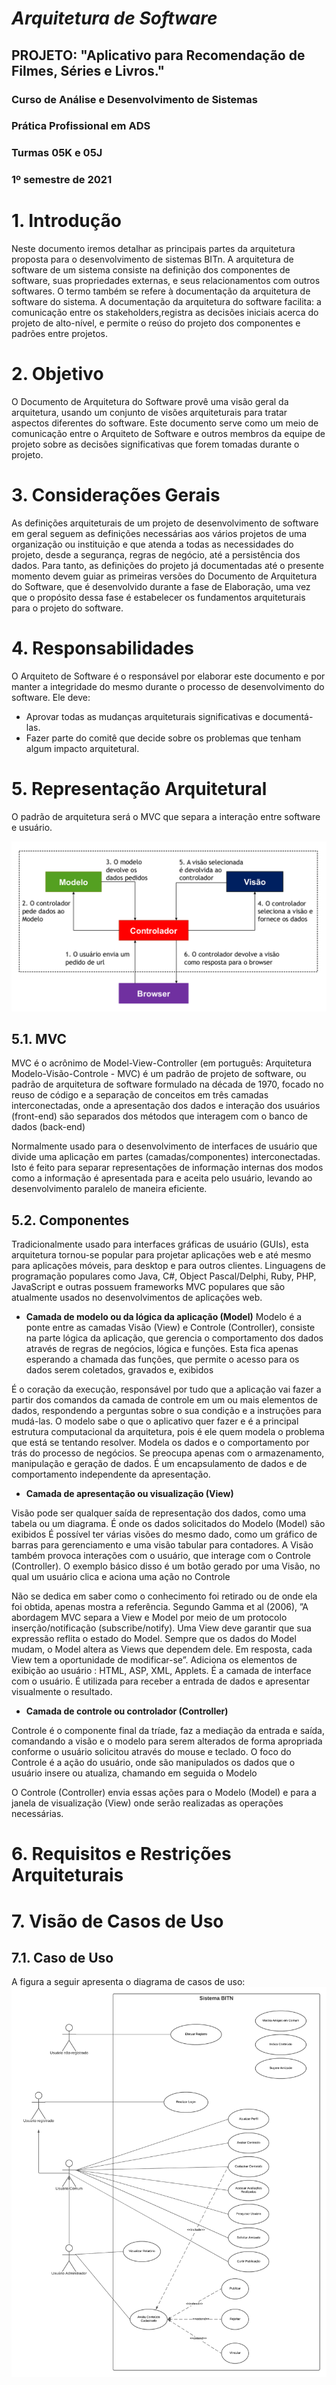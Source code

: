 # *Arquitetura de Software* 
## PROJETO: "Aplicativo para Recomendação de Filmes, Séries e Livros."
### Curso de Análise e Desenvolvimento de Sistemas
### Prática Profissional em ADS
### Turmas 05K e 05J
### 1º semestre de 2021

# 1. Introdução

Neste documento iremos detalhar as principais partes da arquitetura proposta para o desenvolvimento de sistemas BITn. A arquitetura de software de um sistema consiste na definição dos componentes de software, suas propriedades externas, e seus relacionamentos com outros softwares. O termo também se refere à documentação da arquitetura de software do sistema. A documentação da arquitetura do software facilita: a comunicação entre os stakeholders,registra as decisões iniciais acerca do projeto de alto-nível, e permite o reúso do projeto dos componentes e padrões entre projetos. 


# 2. Objetivo

O Documento de Arquitetura do Software provê uma visão geral da arquitetura, usando um conjunto de visões arquiteturais para tratar aspectos diferentes do software.
Este documento serve como um meio de comunicação entre o Arquiteto de Software e outros membros da equipe de projeto sobre as decisões significativas que forem tomadas durante o projeto.


# 3. Considerações Gerais

As definições arquiteturais de um projeto de desenvolvimento de software em geral seguem as definições necessárias aos vários projetos de uma organização ou instituição e que atenda a todas as necessidades do projeto, desde a segurança, regras de negócio, até a persistência dos dados.
Para tanto, as definições do projeto já documentadas até o presente momento devem guiar as primeiras versões do Documento de Arquitetura do Software, que é desenvolvido durante a fase de Elaboração, uma vez que o propósito dessa fase é estabelecer os fundamentos arquiteturais para o projeto do software.


# 4. Responsabilidades

O Arquiteto de Software é o responsável por elaborar este documento e por manter a integridade do mesmo durante o processo de desenvolvimento do software. Ele deve:
- Aprovar todas as mudanças arquiteturais significativas e documentá-las.
- Fazer parte do comitê que decide sobre os problemas que tenham algum impacto arquitetural. 


# 5. Representação Arquitetural

O padrão de arquitetura será o MVC que separa a interação entre software e usuário. 

![MVC](https://github.com/ProjBITN/BITN/blob/main/arquiteturaSoftware/atuacao_das_camadas_mvc.png)


## 5.1. MVC

MVC é o acrônimo de Model-View-Controller (em português: Arquitetura Modelo-Visão-Controle - MVC) é um padrão de projeto de software, ou padrão de arquitetura de software formulado na década de 1970, focado no reuso de código e a separação de conceitos em três camadas interconectadas, onde a apresentação dos dados e interação dos usuários (front-end) são separados dos métodos que interagem com o banco de dados (back-end)

Normalmente usado para o desenvolvimento de interfaces de usuário que divide uma aplicação em partes (camadas/componentes) interconectadas. Isto é feito para separar representações de informação internas dos modos como a informação é apresentada para e aceita pelo usuário, levando ao desenvolvimento paralelo de maneira eficiente. 


## 5.2. Componentes

Tradicionalmente usado para interfaces gráficas de usuário (GUIs), esta arquitetura tornou-se popular para projetar aplicações web e até mesmo para aplicações móveis, para desktop e para outros clientes. Linguagens de programação populares como Java, C#, Object Pascal/Delphi, Ruby, PHP, JavaScript e outras possuem frameworks MVC populares que são atualmente usados no desenvolvimentos de aplicações web. 


- **Camada de modelo ou da lógica da aplicação (Model)**
Modelo é a ponte entre as camadas Visão (View) e Controle (Controller), consiste na parte lógica da aplicação, que gerencia o comportamento dos dados através de regras de negócios, lógica e funções. Esta fica apenas esperando a chamada das funções, que permite o acesso para os dados serem coletados, gravados e, exibidos

É o coração da execução, responsável por tudo que a aplicação vai fazer a partir dos comandos da camada de controle em um ou mais elementos de dados, respondendo a perguntas sobre o sua condição e a instruções para mudá-las. O modelo sabe o que o aplicativo quer fazer e é a principal estrutura computacional da arquitetura, pois é ele quem modela o problema que está se tentando resolver. Modela os dados e o comportamento por trás do processo de negócios. Se preocupa apenas com o armazenamento, manipulação e geração de dados. É um encapsulamento de dados e de comportamento independente da apresentação. 


- **Camada de apresentação ou visualização (View)**

Visão pode ser qualquer saída de representação dos dados, como uma tabela ou um diagrama. É onde os dados solicitados do Modelo (Model) são exibidos É possível ter várias visões do mesmo dado, como um gráfico de barras para gerenciamento e uma visão tabular para contadores. A Visão também provoca interações com o usuário, que interage com o Controle (Controller). O exemplo básico disso é um botão gerado por uma Visão, no qual um usuário clica e aciona uma ação no Controle

Não se dedica em saber como o conhecimento foi retirado ou de onde ela foi obtida, apenas mostra a referência. Segundo Gamma et al (2006), ”A abordagem MVC separa a View e Model por meio de um protocolo inserção/notificação (subscribe/notify). Uma View deve garantir que sua expressão reflita o estado do Model. Sempre que os dados do Model mudam, o Model altera as Views que dependem dele. Em resposta, cada View tem a oportunidade de modificar-se”. Adiciona os elementos de exibição ao usuário : HTML, ASP, XML, Applets. É a camada de interface com o usuário. É utilizada para receber a entrada de dados e apresentar visualmente o resultado. 


- **Camada de controle ou controlador (Controller)**

Controle é o componente final da tríade, faz a mediação da entrada e saída, comandando a visão e o modelo para serem alterados de forma apropriada conforme o usuário solicitou através do mouse e teclado. O foco do Controle é a ação do usuário, onde são manipulados os dados que o usuário insere ou atualiza, chamando em seguida o Modelo

O Controle (Controller) envia essas ações para o Modelo (Model) e para a janela de visualização (View) onde serão realizadas as operações necessárias. 

# 6. Requisitos e Restrições Arquiteturais


# 7. Visão de Casos de Uso

## 7.1. Caso de Uso 

A figura a seguir apresenta o diagrama de casos de uso:
![Caso de Uso](https://github.com/ProjBITN/BITN/blob/main/casoDeUso/caso-de-uso.png)

